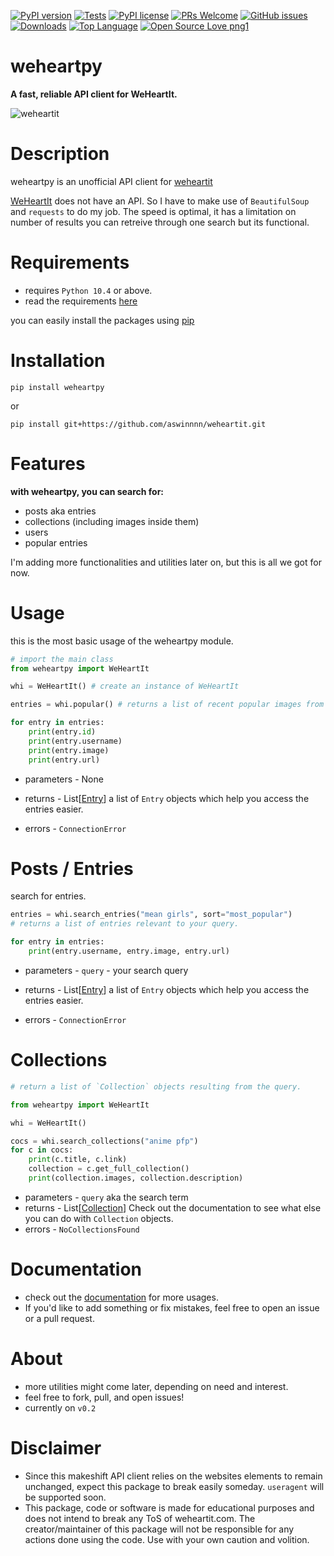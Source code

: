 [![PyPI version](https://badge.fury.io/py/weheartpy.svg)](https://badge.fury.io/py/weheartpy) [![Tests](https://img.shields.io/badge/0.2.0-passed-green)](https://img.shields.io/badge/0.2.0-passed-green) [![PyPI license](https://img.shields.io/pypi/l/ansicolortags.svg)](https://pypi.python.org/pypi/ansicolortags/) [![PRs Welcome](https://img.shields.io/badge/PRs-welcome-brightgreen.svg?style=flat-square)](http://makeapullrequest.com) [![GitHub issues](https://img.shields.io/github/issues/aswinnnn/weheartpy.svg)](https://GitHub.com/aswinnnn/weheartpy/issues/) [![Downloads](https://pepy.tech/badge/weheartpy)](https://pepy.tech/project/weheartpy) [![Top Language](https://img.shields.io/github/languages/top/aswinnnn/weheartpy)](https://img.shields.io/github/languages/top/aswinnnn/weheartpy) [![Open Source Love png1](https://badges.frapsoft.com/os/v1/open-source.png?v=103)](https://github.com/ellerbrock/open-source-badges/)
# **weheartpy**

**A fast, reliable API client for WeHeartIt.**

![weheartit](https://cdn.discordapp.com/attachments/672436233229828108/818444209291657226/images_1.png) 

# Description
weheartpy is an unofficial API client for [weheartit](https://weheartit.com)

[WeHeartIt](https://weheartit.com) does not have an API. So I have to make use of `BeautifulSoup`
and `requests` to do my job. The speed is optimal, it has a limitation on number of results you can retreive through one search but its functional.


# Requirements
* requires `Python 10.4` or above.
* read the requirements [here](requirements.txt)

you can easily install the packages using [pip](https://pypi.org)

# Installation
```
pip install weheartpy
```
or
```
pip install git+https://github.com/aswinnnn/weheartit.git

```

# Features
**with weheartpy, you can search for:**
* posts aka entries
* collections (including images inside them)
* users
* popular entries

I'm adding more functionalities and utilities later on, 
but this is all we got for now. 

# Usage
this is the most basic usage of the weheartpy module.

```python
# import the main class
from weheartpy import WeHeartIt

whi = WeHeartIt() # create an instance of WeHeartIt

entries = whi.popular() # returns a list of recent popular images from homepage.

for entry in entries:
	print(entry.id)
	print(entry.username)
	print(entry.image)
	print(entry.url)
```
* parameters - None

* returns - List[[Entry](weheartpy/models.py)] a list of `Entry` objects which help you access the entries easier. 
* errors - `ConnectionError`

# Posts / Entries
search for entries.
```python
entries = whi.search_entries("mean girls", sort="most_popular")
# returns a list of entries relevant to your query.

for entry in entries:
	print(entry.username, entry.image, entry.url)
```
* parameters - `query` - your search query

* returns - List[[Entry](weheartpy/models.py)] a list of `Entry` objects which help you access the entries easier. 
* errors - `ConnectionError`


# Collections

```python
# return a list of `Collection` objects resulting from the query.

from weheartpy import WeHeartIt

whi = WeHeartIt()

cocs = whi.search_collections("anime pfp")
for c in cocs:
    print(c.title, c.link)
    collection = c.get_full_collection()
    print(collection.images, collection.description)
```
* parameters - `query` aka the search term
* returns - List[[Collection](weheartpy/models.py)] Check out the documentation to see what else you can do with `Collection` objects.
* errors - `NoCollectionsFound` 

# Documentation
* check out the [documentation]() for more usages. 
* If you'd like to add something or fix mistakes, feel free to open an issue or a pull request.
  
# About
- more utilities might come later, depending on need and interest.
- feel free to fork, pull, and open issues! 
- currently on `v0.2`
  
# Disclaimer
- Since this makeshift API client relies on the websites elements to remain unchanged, expect this package to break easily someday. `useragent` will be supported soon.
- This package, code or software is made for educational purposes and does not intend to break any ToS of weheartit.com. The creator/maintainer of this package will not be responsible for any actions done using the code. Use with your own caution and volition.
 
